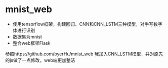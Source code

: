 # mnist_web

- 使用tensorflow框架，构建回归、CNN和CNN_LSTM三种模型，对手写数字体进行识别
- 数据集为mnist
- 整合web框架Flask

参照https://github.com/byerHu/mnist_web
我加入CNN_LSTM模型，并对原先的js做了一点修改，web端更加整洁
